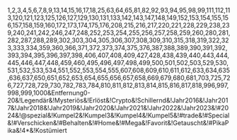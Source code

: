 1,2,3,4,5,6,7,8,9,13,14,15,16,17,18,25,63,64,65,81,82,92,93,94,95,98,99,111,112,113,120,121,123,125,126,127,129,130,131,133,142,143,147,148,149,152,153,154,155,156,157,158,159,160,172,173,174,175,176,208,215,216,217,220,221,228,229,238,239,240,241,242,246,247,248,252,253,254,255,256,257,258,259,260,280,281,282,287,288,289,302,303,304,305,306,307,308,309,310,315,318,319,322,323,333,334,359,360,366,371,372,373,374,375,376,387,388,389,390,391,392,393,394,395,396,397,398,406,407,408,409,427,428,438,439,440,443,444,445,446,447,448,459,460,495,496,497,498,499,500,501,502,503,529,530,531,532,533,534,551,552,553,554,555,607,608,609,610,611,612,633,634,635,636,637,650,651,652,653,654,655,656,657,658,669,679,680,681,703,725,726,727,728,729,730,782,783,784,810,811,812,813,814,815,816,817,818,996,997,998,999,1000&Entfernung0-20&!Legendär&!Mysteriös&!Erlöst&!Crypto&!Schillernd&!Jahr2016&!Jahr2017&!Jahr2018&!Jahr2019&!Jahr2020&!Jahr2021&!Jahr2022&!Jahr2023&!#2024&!@spezial&!Kumpel2&!Kumpel3&!Kumpel4&!Kumpel5&!#trade&!#Special&!#Verschicken&!#Behalten&!#Home&!#Mega&!Favorit&!Getauscht&!#PikaPika&!4*&!Kostümiert
